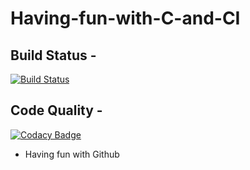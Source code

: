 # Having-fun-with-C-and-CI
## Build Status -
[![Build Status](https://travis-ci.org/regnick95/Having-fun-with-C-and-CI.svg?branch=master)](https://travis-ci.org/regnick95/Having-fun-with-C-and-CI)

## Code Quality -
[![Codacy Badge](https://app.codacy.com/project/badge/Grade/e934b8fd720d46dba5ffa9d9fc529530)](https://www.codacy.com/manual/regnick95/Having-fun-with-C-and-CI?utm_source=github.com&amp;utm_medium=referral&amp;utm_content=regnick95/Having-fun-with-C-and-CI&amp;utm_campaign=Badge_Grade)

- Having fun with Github
